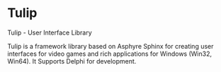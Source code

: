 # Tulip
Tulip - User Interface Library

Tulip is a framework library based on Asphyre Sphinx for creating user interfaces for video games and rich applications for Windows (Win32, Win64). It Supports Delphi for development.
